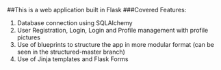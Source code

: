 ##This is a web application built in Flask
###Covered Features:
1. Database connection using SQLAlchemy
2. User Registration, Login, Login and Profile management with profile pictures
3. Use of blueprints to structure the app in more modular format (can be seen in the structured-master branch)
4. Use of Jinja templates and Flask Forms